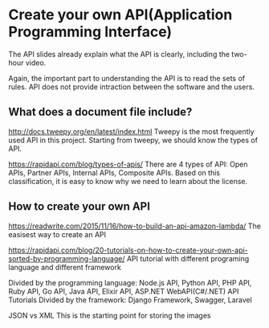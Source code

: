 Create your own API(Application Programming Interface)
====

The API slides already explain what the API is clearly, including the two-hour video.

Again, the important part to understanding the API is to read the sets of rules. API does not provide intraction between the software and the users.

What does a document file include?
----
http://docs.tweepy.org/en/latest/index.html
Tweepy is the most frequently used API in this project. Starting from tweepy, we should know the types of API. 

https://rapidapi.com/blog/types-of-apis/
There are 4 types of API: Open APIs, Partner APIs, Internal APIs, Composite APIs. Based on this classification, it is easy to know why we need to learn about the license.

How to create your own API
---

https://readwrite.com/2015/11/16/how-to-build-an-api-amazon-lambda/
The easisest way to create an API

https://rapidapi.com/blog/20-tutorials-on-how-to-create-your-own-api-sorted-by-programming-language/
API tutorial with different programing language and different framework

Divided by the programming language:
Node.js API, Python API, PHP API, Ruby API, Go API, Java API, Elixir API, ASP.NET WebAPI(C#/.NET) API Tutorials
Divided by the framework: Django Framework, Swagger, Laravel

JSON vs XML
This is the starting point for storing the images
